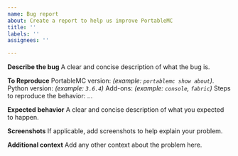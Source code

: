 ```yaml
---
name: Bug report
about: Create a report to help us improve PortableMC
title: ''
labels: ''
assignees: ''

---
```


**Describe the bug**
A clear and concise description of what the bug is.

**To Reproduce**
PortableMC version: *(example: `portablemc show about`)*.
Python version: *(example: `3.6.4`)*
Add-ons: *(example: `console`, `fabric`)*
Steps to reproduce the behavior: ...

**Expected behavior**
A clear and concise description of what you expected to happen.

**Screenshots**
If applicable, add screenshots to help explain your problem.

**Additional context**
Add any other context about the problem here.
